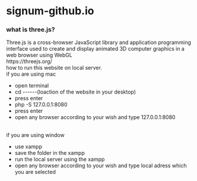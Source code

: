 # signum-github.io
<h3>what is three.js?</h3>
Three.js is a cross-browser JavaScript library and application programming interface used to create and display animated 3D computer graphics in a web browser using WebGL
<br>https://threejs.org/
<br>how to run this website on local server.
<br>if you are using mac
<ul>
<li>open terminal
<li>cd ------(loaction of the website in your desktop)
<li> press enter
<li> php -S 127.0.0.1:8080
<li> press enter
<li> open any browser according to your wish and type 127.0.0.1:8080
</ul>
<br> if you are using window 
<ul>
<li>use xampp
<li> save the folder in the xampp
<li>run the local server using the xampp
<li>open any browser according to your wish and type local adress which you are selected 
</ul>

